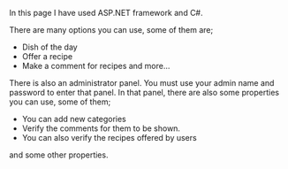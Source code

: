 In this page I have used ASP.NET framework and C#.

There are many options you can use, some of them are;
- Dish of the day
- Offer a recipe
- Make a comment for recipes
and more...

There is also an administrator panel. You must use your admin name and password to enter that panel.
In that panel, there are also some properties you can use, some of them;
- You can add new categories
- Verify the comments for them to be shown.
- You can also verify the recipes offered by users

and some other properties.
